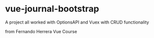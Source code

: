 # vue-journal-bootstrap

A project all worked with OptionsAPI and Vuex with CRUD functionality

from Fernando Herrera Vue Course
